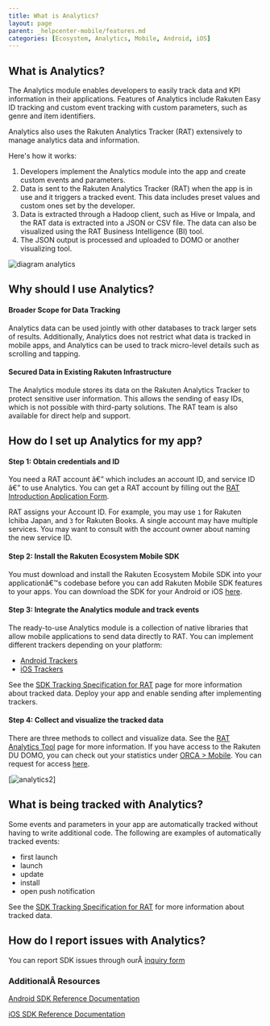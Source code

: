 ```yaml
---
title: What is Analytics?
layout: page
parent: _helpcenter-mobile/features.md
categories: [Ecosystem, Analytics, Mobile, Android, iOS]
---
```


## What is Analytics?

The Analytics module enables developers to easily track data and KPI information in their applications. Features of Analytics include Rakuten Easy ID tracking and custom event tracking with custom parameters, such as genre and item identifiers.

Analytics also uses the Rakuten Analytics Tracker (RAT) extensively to manage analytics data and information.

Here's how it works:

1.  Developers implement the Analytics module into the app and create custom events and parameters.
2.  Data is sent to the Rakuten Analytics Tracker (RAT) when the app is in use and it triggers a tracked event. This data includes preset values and custom ones set by the developer.
3.  Data is extracted through a Hadoop client, such as Hive or Impala, and the RAT data is extracted into a JSON or CSV file. The data can also be visualized using the RAT Business Intelligence (BI) tool.
4.  The JSON output is processed and uploaded to DOMO or another visualizing tool.

![diagram analytics](../images/img_analytics.png)

## Why should I use Analytics?

#### Broader Scope for Data Tracking

Analytics data can be used jointly with other databases to track larger sets of results. Additionally, Analytics does not restrict what data is tracked in mobile apps, and Analytics can be used to track micro-level details such as scrolling and tapping.

#### Secured Data in Existing Rakuten Infrastructure

The Analytics module stores its data on the Rakuten Analytics Tracker to protect sensitive user information. This allows the sending of easy IDs, which is not possible with third-party solutions. The RAT team is also available for direct help and support.

## How do I set up Analytics for my app?

#### Step 1: Obtain credentials and ID

You need a RAT account â€” which includes an account ID, and service ID â€” to use Analytics. You can get a RAT account by filling out the [RAT Introduction Application Form](https://confluence.rakuten-it.com/confluence/display/RAT/RAT+Introduction+Application+Form). 

RAT assigns your Account ID. For example, you may use `1` for Rakuten Ichiba Japan, and `3` for Rakuten Books. A single account may have multiple services. You may want to consult with the account owner about naming the new service ID.

#### Step 2: Install the Rakuten Ecosystem Mobile SDK

You must download and install the Rakuten Ecosystem Mobile SDK into your applicationâ€™s codebase before you can add Rakuten Mobile SDK features to your apps. You can download the SDK for your Android or iOS [here](../../01_overview/04_getting_started_with_rem_sdk).

#### Step 3: Integrate the Analytics module and track events

The ready-to-use Analytics module is a collection of native libraries that allow mobile applications to send data directly to RAT. You can implement different trackers depending on your platform:

*   [Android Trackers](http://www.raksdtd.com/android-sdk/)
*   [iOS Trackers](http://www.raksdtd.com/ios-sdk/)

See the [SDK Tracking Specification for RAT](https://confluence.rakuten-it.com/confluence/display/SSEDPT/SDK+Tracking+Specification+for+RAT) page for more information about tracked data. Deploy your app and enable sending after implementing trackers.

#### Step 4: Collect and visualize the tracked data

There are three methods to collect and visualize data. See the [RAT Analytics Tool](https://confluence.rakuten-it.com/confluence/display/RAT/03.RAT+Analytics+Tool) page for more information. If you have access to the Rakuten DU DOMO, you can check out your statistics under [ORCA > Mobile](https://rakuten-du.domo.com/page/707385546). You can request for access [here](https://confluence.rakuten-it.com/confluence/pages/viewpage.action?pageId=551980173).

[![analytics2](../images/img_analytics_2.png)]

## What is being tracked with Analytics?

Some events and parameters in your app are automatically tracked without having to write additional code. The following are examples of automatically tracked events:

*   first launch
*   launch
*   update
*   install
*   open push notification

See the [SDK Tracking Specification for RAT](https://confluence.rakuten-it.com/confluence/display/ESD/SDK+Tracking+Specification+for+RAT) for more information about tracked data.

## How do I report issues with Analytics?

You can report SDK issues through ourÂ [inquiry form](https://rakuten-esd.zendesk.com/hc/en-us/requests/new?ticket_form_id=399907)


### AdditionalÂ Resources

[Android SDK Reference Documentation](http://www.raksdtd.com/android-sdk/)

[iOS SDK Reference Documentation](http://www.raksdtd.com/ios-sdk/)